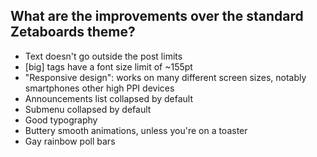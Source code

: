 
## What are the improvements over the standard Zetaboards theme?

* Text doesn't go outside the post limits
* [big] tags have a font size limit of ~155pt
* "Responsive design": works on many different screen sizes, notably smartphones other high PPI devices
* Announcements list collapsed by default
* Submenu collapsed by default
* Good typography
* Buttery smooth animations, unless you're on a toaster
* Gay rainbow poll bars

